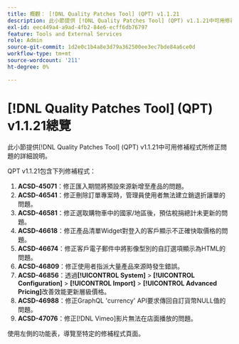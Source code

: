 ```yaml
---
title: 概觀： [!DNL Quality Patches Tool] (QPT) v1.1.21
description: 此小節提供 [!DNL Quality Patches Tool] (QPT) v1.1.21中可用修補程式所修正問題的詳細說明。
exl-id: eec449a4-a9ad-4fb2-84e6-ecff6db76797
feature: Tools and External Services
role: Admin
source-git-commit: 1d2e0c1b4a8e3d79a362500ee3ec7bde84a6ce0d
workflow-type: tm+mt
source-wordcount: '211'
ht-degree: 0%

---
```


# [!DNL Quality Patches Tool] (QPT) v1.1.21總覽

此小節提供[!DNL Quality Patches Tool] (QPT) v1.1.21中可用修補程式所修正問題的詳細說明。

QPT v1.1.21包含下列修補程式：

1. **ACSD-45071**：修正匯入期間將預設來源新增至產品的問題。
1. **ACSD-46541**：修正刪除訂單專案時，管理員使用者無法建立銷退折讓單的問題。
1. **ACSD-46581**：修正選取購物車中的國家/地區後，預估稅捐總計未更新的問題。
1. **ACSD-46618**：修正產品清單Widget對登入的客戶顯示不正確快取價格的問題。
1. **ACSD-46674**：修正客戶電子郵件中將影像型別的自訂選項顯示為HTML的問題。
1. **ACSD-46809**：修正使用者指派大量產品來源時發生錯誤。
1. **ACSD-46856**：透過&#x200B;**[!UICONTROL System]** > **[!UICONTROL Configuration]** > **[!UICONTROL Import]** > **[!UICONTROL Advanced Pricing]**&#x200B;改善效能更新層級價格。
1. **ACSD-46988**：修正GraphQL &#39;currency&#39; API要求傳回自訂貨幣NULL值的問題。
1. **ACSD-47076**：修正[!DNL Vimeo]影片無法在店面播放的問題。

使用左側的功能表，導覽至特定的修補程式頁面。
